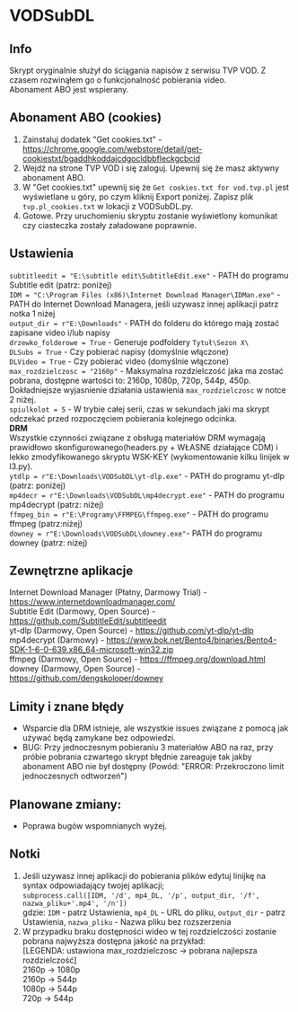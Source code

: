 # VODSubDL
## Info
Skrypt oryginalnie służył do ściągania napisów z serwisu TVP VOD. Z czasem rozwinąłem go o funkcjonalność pobierania video.  
Abonament ABO jest wspierany.

## Abonament ABO (cookies)
1. Zainstaluj dodatek "Get cookies.txt" - https://chrome.google.com/webstore/detail/get-cookiestxt/bgaddhkoddajcdgocldbbfleckgcbcid  
2. Wejdź na strone TVP VOD i się zaloguj. Upewnij się że masz aktywny abonament ABO.  
3. W "Get cookies.txt" upewnij się że `Get cookies.txt for vod.tvp.pl` jest wyświetlane u góry, po czym kliknij Export poniżej. Zapisz plik `tvp.pl_cookies.txt` w lokacji z VODSubDL.py.  
4. Gotowe. Przy uruchomieniu skryptu zostanie wyświetlony komunikat czy ciasteczka zostały załadowane poprawnie.

## Ustawienia
`subtitleedit = "E:\subtitle edit\SubtitleEdit.exe"` - PATH do programu Subtitle edit (patrz: poniżej)  
`IDM = "C:\Program Files (x86)\Internet Download Manager\IDMan.exe"` - PATH do Internet Download Managera, jeśli uzywasz innej aplikacji patrz notka 1 niżej  
`output_dir = r"E:\Downloads"` - PATH do folderu do którego mają zostać zapisane video i/lub napisy  
`drzewko_folderowe = True` - Generuje podfoldery `Tytuł\Sezon X\`  
`DLSubs = True` - Czy pobierać napisy (domyślnie włączone)  
`DLVideo = True` - Czy pobierać video (domyślnie włączone)  
`max_rozdzielczosc = "2160p"` - Maksymalna rozdzielczość jaka ma zostać pobrana, dostępne wartości to: 2160p, 1080p, 720p, 544p, 450p.  
Dokładniejsze wyjasnienie działania ustawienia `max_rozdzielczosc` w notce 2 niżej.  
`spiulkolot = 5` - W trybie całej serii, czas w sekundach jaki ma skrypt odczekać przed rozpoczęciem pobierania kolejnego odcinka.  
**DRM**  
 Wszystkie czynności związane z obsługą materiałów DRM wymagają prawidłowo skonfigurowanego(headers.py + WŁASNE działające CDM) i lekko zmodyfikowanego skryptu WSK-KEY (wykomentowanie kilku linijek w l3.py).  
`ytdlp = r"E:\Downloads\VODSubDL\yt-dlp.exe"` - PATH do programu yt-dlp (patrz: poniżej)  
`mp4decr = r"E:\Downloads\VODSubDL\mp4decrypt.exe"` - PATH do programu mp4decrypt (patrz: niżej)  
`ffmpeg_bin = r"E:\Programy\FFMPEG\ffmpeg.exe"` - PATH do programu ffmpeg (patrz:niżej)  
`downey = r"E:\Downloads\VODSubDL\downey.exe"`- PATH do programu downey (patrz: niżej)  

## Zewnętrzne aplikacje
Internet Download Manager (Płatny, Darmowy Trial) - https://www.internetdownloadmanager.com/  
Subtitle Edit (Darmowy, Open Source) - https://github.com/SubtitleEdit/subtitleedit  
yt-dlp (Darmowy, Open Source) - https://github.com/yt-dlp/yt-dlp  
mp4decrypt (Darmowy) - https://www.bok.net/Bento4/binaries/Bento4-SDK-1-6-0-639.x86_64-microsoft-win32.zip  
ffmpeg (Darmowy, Open Source) - https://ffmpeg.org/download.html  
downey (Darmowy, Open Source) - https://github.com/dengskoloper/downey  

## Limity i znane błędy
- Wsparcie dla DRM istnieje, ale wszystkie issues związane z pomocą jak używać będą zamykane bez odpowiedzi.  
- BUG: Przy jednoczesnym pobieraniu 3 materiałów ABO na raz, przy próbie pobrania czwartego skrypt błędnie zareaguje tak jakby abonament ABO nie był dostępny (Powód: "ERROR: Przekroczono limit jednoczesnych odtworzeń")  

## Planowane zmiany:
- Poprawa bugów wspomnianych wyżej.  

## Notki
1. Jeśli uzywasz innej aplikacji do pobierania plików edytuj linijkę na syntax odpowiadający twojej aplikacji;    
`subprocess.call([IDM, '/d', mp4_DL, '/p', output_dir, '/f', nazwa_pliku+'.mp4', '/n'])`  
gdzie: `IDM` - patrz Ustawienia, `mp4_DL` - URL do pliku, `output_dir` - patrz Ustawienia, `nazwa_pliku` - Nazwa pliku bez rozszerzenia  
2. W przypadku braku dostępności wideo w tej rozdzielczości zostanie pobrana najwyższa dostępna jakość na przykład:  
\[LEGENDA: ustawiona max_rozdzielczosc -> pobrana najlepsza rozdzielczość]  
2160p -> 1080p  
2160p -> 544p  
1080p -> 544p  
720p -> 544p  
